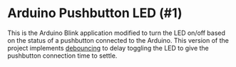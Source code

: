 # Arduino Pushbutton LED (#1)

This is the Arduino Blink application modified to turn the LED on/off based on the status of a pushbutton connected to the Arduino. This version of the project implements [debouncing](http://whatis.techtarget.com/definition/debouncing) to delay toggling the LED to give the pushbutton connection time to settle. 